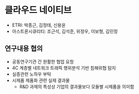 # 클라우드 네이티브
- ETRI: 박종근, 김정태, 신용윤
- 아스트론시큐리티: 조근석, 김석준, 위정우, 이보형, 김민정

## 연구내용 협의
- 공동연구기관 간 원활한 협업 요청
- 4C 계층별 네트워크 트래픽 행위분석 기반 침해위협 탐지
- 실증관련 노하우 부탁
- 시제품 제품화 관련 실제 결과물
  - R&D 과제의 특성상 기업의 결과물보다 모듈별 시제품을 의미함
